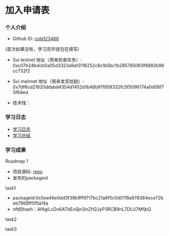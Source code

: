 # 加入申请表

### 个人介绍

* Github ID: [cole123466](https://github.com/cole123466)


(首次如果没有，学习完毕钱包在填写)
* Sui testnet 地址（用来检查任务）: 0xc07b24bdcb0a05d3323a9af3116252c6c1b5bc1b285765063f8882b96cc732f2
* Sui mainnet 地址（用来发奖给励）: 0x7df6cd21620ddabd4354d1452d1b48b911958332fc5f5096174a0d08f75f64ed

* 技术栈：

### 学习日志

- [学习日志](journal.md)
- [学习总结](summary.md)

### 学习成果

Roadmap  1  
- 项目源码: [repo](https://github.com/cole123466/suisuisui)
- 发布的packageid

task1
* packageid:0x5ea46e0dd3f39b9ff9717bc21a6f5c0d0118a978384ece72beb7968ff5f5a14a
* nft的hash：Af4giLcDo6ATbEoSjn3inZH2JyP3RCB9nL7DLU7MfjbQ


task2



task3